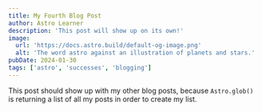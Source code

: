 ```yaml
---
title: My Fourth Blog Post
author: Astro Learner
description: 'This post will show up on its own!'
image:
  url: 'https://docs.astro.build/default-og-image.png'
  alt: 'The word astro against an illustration of planets and stars.'
pubDate: 2024-01-30
tags: ['astro', 'successes', 'blogging']
---
```


This post should show up with my other blog posts, because `Astro.glob()` is returning a list of all my posts in order to create my list.

